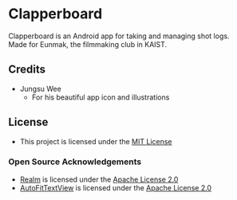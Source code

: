 # Clapperboard
Clapperboard is an Android app for taking and managing shot logs.  
Made for Eunmak, the filmmaking club in KAIST.

## Credits
- Jungsu Wee
    - For his beautiful app icon and illustrations

## License
- This project is licensed under the [MIT License](https://github.com/kojandy/Clapperboard/blob/master/LICENSE)

### Open Source Acknowledgements
- [Realm](https://realm.io) is licensed under the [Apache License 2.0](https://opensource.org/licenses/Apache-2.0)
- [AutoFitTextView](https://github.com/AndroidDeveloperLB/AutoFitTextView) is licensed under the [Apache License 2.0](https://github.com/AndroidDeveloperLB/AutoFitTextView/blob/master/LICENSE)
